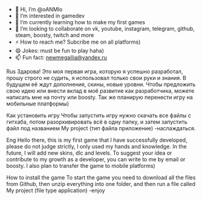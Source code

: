 - 👋 Hi, I’m @oANMIo
- 👀 I’m interested in gamedev 
- 🌱 I’m currently learning how to make my first games
- 💞️ I’m looking to collaborate on vk, youtube, instagram, telegram, github, steam, boosty, twitch and more
- ⚡ How to reach me? Subcribe me on all platforms) 
- 😄 Jokes: must be fun to play haha)
- 📫 Fun fact: newmegailia@yandex.ru

Rus
Здарова! Это моя первая игра, которую я успешно разработал, прошу строго не судить, я использовал только свои руки и знания. 
В будущем её ждут дополнения, скины, новые уровни. 
Чтобы предложить свою идею или внести вклад в моё развитие как разработчика,
можете написать мне на почту или boosty.
Так же планирую перенести игру на мобильные платформы)

Как установить игру
Чтобы запустить игру нужно скачать все файлы с гитхаба, 
потом разорхивировать всё в одну папку, и затем запустить файл под названием My project (тип файла приложение)
-наслаждаться.


Eng
Hello there, this is my first game that I have successfully developed, please do not judge strictly, I only used my hands and knowledge.
In the future, I will add new skins, dlc and levels.
To suggest your idea or contribute to my growth as a developer,
you can write to me by email or boosty.
I also plan to transfer the game to mobile platforms)

How to install the game
To start the game you need to download all the files from Github,
then unzip everything into one folder, and then run a file called My project (file type application)
-enjoy


